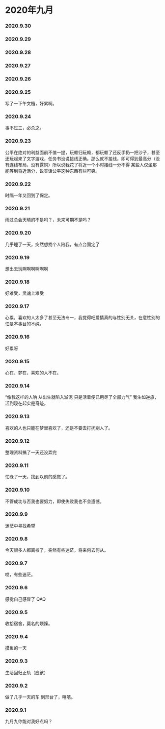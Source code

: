 # 2020年九月

### 2020.9.30
### 2020.9.29
### 2020.9.28
### 2020.9.27
### 2020.9.26
### 2020.9.25
写了一下午文档，好累啊。
### 2020.9.24
事不过三，必杀之。
### 2020.9.23
公平在绝对的利益面前不值一提，玩赖归玩赖，都玩赖了还反手扔一把沙子，甚至还玩起来了文字游戏，任务书没说接线正确，那么就不接线，即可得到最高分（没有连线布局，没有露铜）所以说我花了将近一个小时接线一分不得 某些人仅坐那 能等到将近满分，说实话公平这种东西有些可笑。
### 2020.9.22
时隔一年又回到了保定。
### 2020.9.21
雨过总会天晴的不是吗？，未来可期不是吗？
### 2020.9.20
几乎睡了一天，突然想找个人陪我，有点台固定了
### 2020.9.19
想出去玩啊啊啊啊啊啊
### 2020.9.18
好难受，灵魂上难受
### 2020.9.17
心累，喜欢的人太多了甚至无法专一，我觉得吧爱情真的与性别无关，在意性别的怕是本事目的不纯。
### 2020.9.16
好累呀
### 2020.9.15
心在，梦在，喜欢的人不在。
### 2020.9.14
“像我这样的人呐 从出生就陷入淤泥 只是活着便已用尽了全部力气” 我生如逆旅，活到现在起实是奇迹。
### 2020.9.13
喜欢的人也只能在梦里喜欢了，还是不要去打扰别人了。
### 2020.9.12
整理资料搞了一天还没弄完
### 2020.9.11
忙碌了一天，找到以前的感觉了。
### 2020.9.10
不管成功与否我也要努力，即使失败我也不会遗憾。
### 2020.9.9
迷茫中寻找希望
### 2020.9.8
今天很多人都离校了，突然有些迷茫，将来何去何从。
### 2020.9.7
哎，有些迷茫。
### 2020.9.6
感觉自己感冒了 QAQ
### 2020.9.5
收拾宿舍，莫名的烦躁。
### 2020.9.4
摸鱼的一天
### 2020.9.3
生活回归正轨（应该）
### 2020.9.2
做了几乎一天的车 到邢台了，嘻嘻。
### 2020.9.1
九月九你能对我好点吗？
